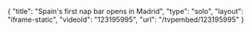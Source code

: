 {
    "title": "Spain's first nap bar opens in Madrid",
    "type": "solo",
    "layout": "iframe-static",
    "videoId": "123195995",
    "url": "\/tvpembed\/123195995"
}